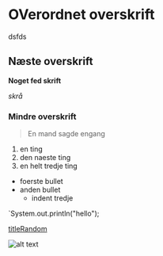# OVerordnet overskrift  

dsfds

## Næste overskrift  

**Noget fed skrift**

*skrå*

### Mindre overskrift

> En mand sagde engang

1. en ting
2. den naeste ting
3. en helt tredje ting


- foerste bullet
- anden bullet
  - indent tredje


`System.out.println("hello");

[titleRandom](https://www.politiken.dk)

![alt text](image.jpg)


